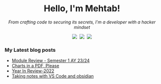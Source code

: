 <h1 align="center"> Hello, I'm Mehtab!</h1>

<p align="center"><i>From crafting code to securing its secrets, I'm a developer with a hacker mindset</i></p>


<p align="center">
  <samp>
    <a href="https://blog.mzfr.me/">    <img src="https://img.icons8.com/material-outlined/30/689d6a/geography.png"/></a>
    <a href="https://www.linkedin.com/in/mzfr"><img src="https://img.icons8.com/material-outlined/30/689d6a/linkedin.png"/></a>
   <a href="https://www.twitter.com/0xmzfr">    <img src="https://img.icons8.com/material-outlined/30/689d6a/twitter.png"/></a>
  </samp>
</p>


###  My Latest blog posts

<!-- BLOG-POST-LIST:START -->
- [Module Review - Semester 1 AY 23/24](https://blog.mzfr.me/posts/2023-12-08-module-review/)
- [Charts in a PDF, Please](https://blog.mzfr.me/posts/2023-02-15-to-pdf/)
- [Year In Review-2022](https://blog.mzfr.me/posts/2022-12-31-year-in-review/)
- [Taking notes with VS Code and obsidian](https://blog.mzfr.me/posts/2022-12-05-ownnotes/)
<!-- BLOG-POST-LIST:END -->
